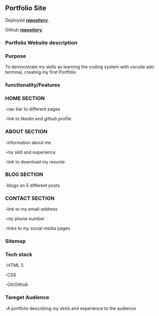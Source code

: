 ## Portfolio Site
Deployed [**repository**](https://cranky-babbage-d33d55.netlify.app/).

Github [**repository**](https://github.com/kinga977).

### Portfolio Website description
### Purpose
To demonstrate my skills as learning the coding system with vscode adn terminal, creating my first Portfolio

### functionality/Features

### HOME SECTION

   -nav bar to different pages

   -link to likedin and github profile

### ABOUT SECTION
   -information about me

   -my skill and experience

   -link to download my resume

### BLOG SECTION

   -blogs on 5 different posts

### CONTACT SECTION

   -link to my email-address

   -my phone number

   -links to my social media pages

   ### Sitemap



   ### Tech stack
   -HTML 5 

   -CSS

   -Git/Github

   ### Tareget Audience
   -A portfolio describing my skiils and experience to the audience
